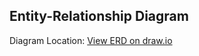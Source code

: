 ## Entity-Relationship Diagram

Diagram Location: 
[View ERD on draw.io](https://drive.google.com/file/d/1ygF0es2U1fDn1I30Y0TBvuleJOmFJIsQ/view?usp=sharing)
